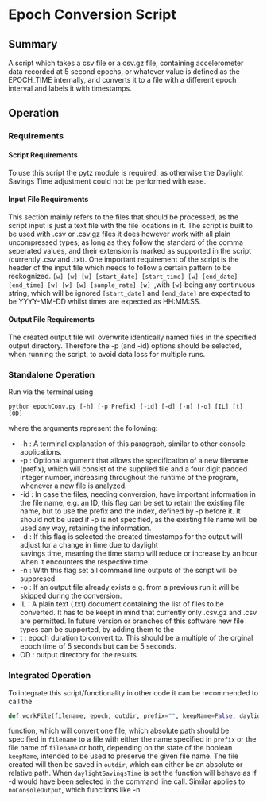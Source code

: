# Epoch Conversion Script

## Summary

A script which takes a csv file or a csv.gz file, containing 
accelerometer data recorded at 5 second epochs, or whatever value is defined as the EPOCH_TIME internally, and 
converts it to a file with a different epoch interval and labels
it with timestamps.

## Operation

### Requirements
#### Script Requirements
To use this script the pytz module is required, as otherwise the Daylight Savings Time adjustment could not be performed with ease.
#### Input File Requirements
This section mainly refers to the files that should be processed, as the script input is just a text file with the file locations in it. The script is built to be used with .csv or .csv.gz files it does however work with all plain uncompressed types, as long as they follow the standard of the comma seperated values, and their extension is marked as supported in the script (currently .csv and .txt). One important requirement of the script is the  header of the input file which needs to follow a certain pattern to be reckognized. `[w] [w] [w] [start_date] [start_time] [w] [end_date] [end_time] [w] [w] [w] [sample_rate] [w] `,with `[w]` being any continuous string, which will be ignored `[start_date]` and `[end_date]` are expected to be YYYY-MM-DD whilst times are expected as HH:MM:SS.

#### Output File Requirements
The created output file will overwrite identically named files in the specified output directory. Therefore the -p (and -id) options should be selected, when running the script, to avoid data loss for multiple runs.

### Standalone Operation
Run via the terminal using 

```
python epochConv.py [-h] [-p Prefix] [-id] [-d] [-n] [-o] [IL] [t] [OD]
```
    
where the arguments represent the following:
   + -h : A terminal explanation of this paragraph, similar to other console applications.
   + -p : Optional argument that allows the specification of a new filename (prefix), which
           will consist of the supplied file and a four digit padded integer number, increasing
           throughout the runtime of the program, whenever a new file is analyzed.
   + -id :  In case the files, needing conversion, have important information in the file name, e.g. an ID, this flag can be set to         retain the existing file name, but to use the prefix and the index, defined by -p before it. It should not be used if -p is not specified, as the existing file name will be used any way, retaining the information.
   + -d : If this flag is selected the created timestamps for the output will adjust for a change in time due to daylight   
          savings time, meaning the time stamp will reduce or increase by an hour when it encounters the respective time.
   + -n : With this flag set all command line outputs of the script will be suppresed.
   + -o : If an output file already exists e.g. from a previous run it will be skipped during the conversion.
   + IL : A plain text (.txt) document containing 
          the list of files to be converted. It has to be keept in mind that currently only .csv.gz and .csv are permitted. In future version or branches of this software new file types can be supported, by adding them to the 
   + t : epoch duration to convert to. This should be a
          multiple of the orginal epoch time of 5 seconds but can be 5 seconds.
   + OD : output directory for the results

### Integrated Operation
   To integrate this script/functionality in other code it can be recommended to call the 
   ```python
   def workFile(filename, epoch, outdir, prefix="", keepName=False, daylightSavingsTime=False, noConsoleOutput=False)
   ``` 
   function, which will convert one file, which absolute path should be specified in `filename` to a file with either the name
   specified in `prefix` or the file name of `filename` or both, depending on the state of the boolean `keepName`, intended to
   be used to preserve the given file name. The file created will then be saved in `outdir`, which can either be an absolute or
   relative path. When `daylightSavingsTime` is set the function will behave as if -d would have been selected in the command
   line call. Similar applies to `noConsoleOutput`, which functions like -n.
